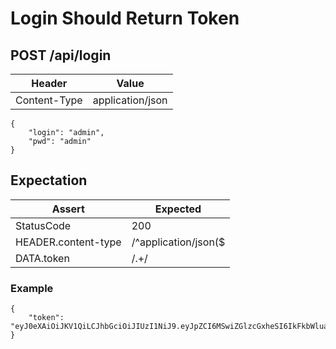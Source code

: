 # Login Should Return Token

## POST /api/login

| Header | Value |
| - | - |
| Content-Type | application/json |

```
{
    "login": "admin",
    "pwd": "admin"
}
```

## Expectation

| Assert | Expected |
| - | - |
| StatusCode | 200 |
| HEADER.content-type | /^application/json($|;)/ |
| DATA.token | /.+/ |

### Example

```
{
    "token": "eyJ0eXAiOiJKV1QiLCJhbGciOiJIUzI1NiJ9.eyJpZCI6MSwiZGlzcGxheSI6IkFkbWluaXN0cmF0b3IiLCJkaXNwbGF5X2ltYWdlIjowfQ.WFqmNdHUggJ_Ln9QEpH5szS6jnDJiZb0PLk4ZH6eFZY"
}
```